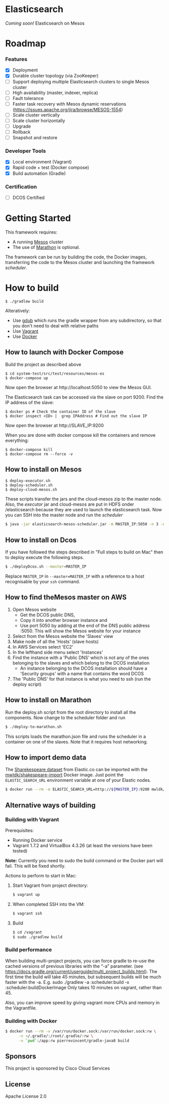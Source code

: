 # Elasticsearch
*Coming soon!* Elasticsearch on Mesos

# Roadmap

### Features

- [x] Deployment
- [x] Durable cluster topology (via ZooKeeper)
- [ ] Support deploying multiple Elasticsearch clusters to single Mesos cluster
- [ ] High availability (master, indexer, replica)
- [ ] Fault tolerance
- [ ] Faster task recovery with Mesos dynamic reservations (https://issues.apache.org/jira/browse/MESOS-1554)
- [ ] Scale cluster vertically
- [ ] Scale cluster horizontally
- [ ] Upgrade
- [ ] Rollback
- [ ] Snapshot and restore

### Developer Tools

- [x] Local environment (Vagrant)
- [x] Rapid code + test (Docker compose)
- [x] Build automation (Gradle)

### Certification

- [ ] DCOS Certified

# Getting Started

This framework requires:
* A running [Mesos](http://mesos.apache.org) cluster
* The use of <a href="https://github.com/mesosphere/marathon">Marathon</a> is optional.

The framework can be run by building the code, the Docker images, transferring the code to the Mesos cluster and
launching the framework _scheduler_.

# How to build
```
$ ./gradlew build
```

Alteratively:
* Use [gdub](https://github.com/dougborg/gdub) which runs the gradle wrapper from any subdirectory, so that you don't need to deal with relative paths
* Use [Vagrant](#building-with-vagrant)
* Use [Docker](#building-with-docker)

## How to launch with Docker Compose

Build the project as described above

```
$ cd system-test/src/test/resources/mesos-es
$ docker-compose up
```

Now open the browser at http://localhost:5050 to view the Mesos GUI.

The Elasticsearch task can be accessed via the slave on port 9200. Find the IP address of the slave: 

```
$ docker ps # Check the container ID of the slave
$ docker inspect <ID> |  grep IPAddress # Find out the slave IP
```

Now open the browser at http://SLAVE_IP:9200 

When you are done with docker compose kill the containers and remove everything:

```
$ docker-compose kill 
$ docker-compose rm --force -v
```

## How to install on Mesos

```
$ deploy-executor.sh
$ deploy-scheduler.sh
$ deploy-cloud-mesos.sh
```
These scripts transfer the jars and the cloud-mesos zip to the master node. Also, the <i>executor</i> jar and 
cloud-mesos are put in HDFS onder /elasticsearch because they are used to launch the elasticsearch task. Now you can SSH
into the master node and run the <i>scheduler</i>

```bash
$ java -jar elasticsearch-mesos-scheduler.jar -m MASTER_IP:5050 -n 3 -nn MASTER_IP:8020
```

## How to install on Dcos

If you have followed the steps described in "Full steps to build on Mac" then  to deploy execute the following steps.

```bash
$ ./deployDcos.sh --master=MASTER_IP
```

Replace `MASTER_IP` in `--master=MASTER_IP` with a reference to a host recognisable by your `ssh` command.

## How to find theMesos master on AWS

1. Open Mesos website
	* Get the DCOS public DNS, 
	* Copy it into another browser instance and
	* Use port 5050 by adding at the end of the DNS public address :5050.
This will show the Mesos website for your instance
1. Select from the Mesos website the 'Slaves' view
1. Make node of all the 'Hosts' (slave hosts)
1. In AWS Services select 'EC2'
1. In the lefthand side menu select 'Instances'
1. Find the instance with a 'Public DNS' which is not any of the ones belonging to the slaves and which belong to the DCOS installation
	*  An instance belonging to the DCOS installation should have a 'Security groups' with a name that contains the word DCOS
1.  The 'Public DNS' for that instance is what you need to ssh (run the deploy script)

## How to install on Marathon

Run the deploy.sh script from the root directory to install all the components. Now change to the scheduler folder and run 

```bash
$ ./deploy-to-marathon.sh 
```

This scripts loads the marathon.json file and runs the scheduler in a container on one of the slaves. Note that it 
requires host networking.

## How to import demo data

The [Sharekespeare dataset](http://www.elastic.co/guide/en/kibana/3.0/import-some-data.html) from Elastic.co can be
imported with the [mwldk/shakespeare-import](https://registry.hub.docker.com/u/mwldk/shakespeare-import/) Docker image.
Just point the `ELASTIC_SEARCH_URL` environment variable at one of your Elastic nodes.

```bash
$ docker run --rm -e ELASTIC_SEARCH_URL=http://${MASTER_IP}:9200 mwldk/shakespeare-import
```
## Alternative ways of building
### Building with Vagrant

Prerequisites:
* Running Docker service
* Vagrant 1.7.2 and VirtualBox 4.3.26 (at least the versions have been tested)

**Note:** Currently you need to sudo the build command or the Docker part will fail. This will be fixed shortly.

Actions to perform to start in Mac:

1. Start Vagrant from project directory:

    ```bash
    $ vagrant up
    ```

2. When completed SSH into the VM:

    ```bash
    $ vagrant ssh
    ```

3. Build 

    ```bash
    $ cd /vagrant
    $ sudo ./gradlew build
    ```
    
### Build performance
When building multi-project projects, you can force gradle to re-use the cached versions of previous libraries with the “-a” parameter. (see https://docs.gradle.org/current/userguide/multi_project_builds.html). The first time the build will take 45 minutes, but subsequent builds will be much faster with the -a.
E.g. sudo ./gradlew -a :scheduler:build -x :scheduler:buildDockerImage
Only takes 10 minutes on vagrant, rather than 45.

Also, you can improve speed by giving vagrant more CPUs and memory in the Vagrantfile.

### Building with Docker
```bash
$ docker run --rm -v /var/run/docker.sock:/var/run/docker.sock:rw \
      -v ~/.gradle/:/root/.gradle/:rw \
      -v `pwd`:/app:rw pierrevincent/gradle-java8 build
```

## Sponsors
This project is sponsored by Cisco Cloud Services

## License
Apache License 2.0
